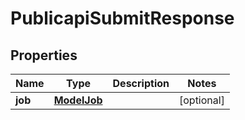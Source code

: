 # PublicapiSubmitResponse

## Properties
Name | Type | Description | Notes
------------ | ------------- | ------------- | -------------
**job** | [**ModelJob**](ModelJob.md) |  |  [optional]
